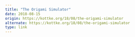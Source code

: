 ```yaml
---
title: "The Origami Simulator"
date: 2018-08-15
origin: https://kottke.org/18/08/the-origami-simulator
alternate: https://kottke.org/18/08/the-origami-simulator
type: link
---
```


